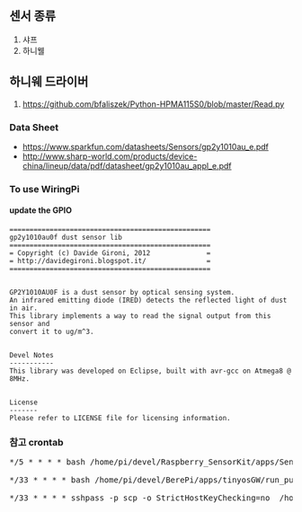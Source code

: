 ## 센서 종류
1. 샤프
2. 하니웰

## 하니웨 드라이버
1. https://github.com/bfaliszek/Python-HPMA115S0/blob/master/Read.py

### Data Sheet
  - https://www.sparkfun.com/datasheets/Sensors/gp2y1010au_e.pdf
  - http://www.sharp-world.com/products/device-china/lineup/data/pdf/datasheet/gp2y1010au_appl_e.pdf

### To use WiringPi
#### update the GPIO

```
==================================================
gp2y1010au0f dust sensor lib
==================================================
= Copyright (c) Davide Gironi, 2012              =
= http://davidegironi.blogspot.it/               =
==================================================


GP2Y1010AU0F is a dust sensor by optical sensing system. 
An infrared emitting diode (IRED) detects the reflected light of dust in air.
This library implements a way to read the signal output from this sensor and
convert it to ug/m^3.


Devel Notes
-----------
This library was developed on Eclipse, built with avr-gcc on Atmega8 @ 8MHz.


License
-------
Please refer to LICENSE file for licensing information.
```


### 참고 crontab
<pre>
*/5 * * * * bash /home/pi/devel/Raspberry_SensorKit/apps/Sensor/DustSensor/run.sh > /home/pi/devel/log/crontab.dust.log 2>&1 

*/33 * * * * bash /home/pi/devel/BerePi/apps/tinyosGW/run_public_ip_rpi.sh <URL> <PORT> <ID> <PASS> > /home/pi/devel/log/crontab.gw.log 2>&1

*/33 * * * * sshpass -p<PASS> scp -o StrictHostKeyChecking=no  /home/pi/devel/BerePi/logs/berelogger.log <ID>@<URL>:www/sensor/dust_home_sensor.log > /home/pi/devel/log/crontab.dust.cp.log 2>&1

</pre>
